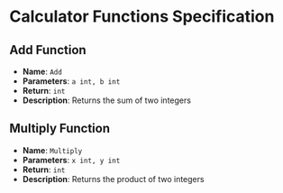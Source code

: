 # Calculator Functions Specification

## Add Function
- **Name**: `Add`
- **Parameters**: `a int, b int`
- **Return**: `int`
- **Description**: Returns the sum of two integers

## Multiply Function  
- **Name**: `Multiply`
- **Parameters**: `x int, y int`
- **Return**: `int`
- **Description**: Returns the product of two integers
